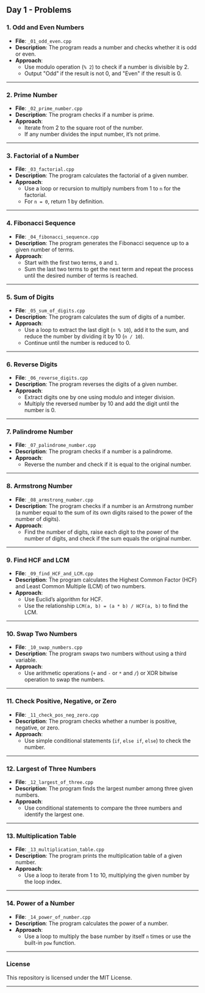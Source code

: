 ## Day 1 - Problems

### 1. **Odd and Even Numbers**
   - **File**: `_01_odd_even.cpp`
   - **Description**: The program reads a number and checks whether it is odd or even.
   - **Approach**:
     - Use modulo operation (`% 2`) to check if a number is divisible by 2.
     - Output "Odd" if the result is not 0, and "Even" if the result is 0.

---

### 2. **Prime Number**
   - **File**: `_02_prime_number.cpp`
   - **Description**: The program checks if a number is prime.
   - **Approach**:
     - Iterate from 2 to the square root of the number.
     - If any number divides the input number, it’s not prime.

---

### 3. **Factorial of a Number**
   - **File**: `_03_factorial.cpp`
   - **Description**: The program calculates the factorial of a given number.
   - **Approach**:
     - Use a loop or recursion to multiply numbers from 1 to `n` for the factorial.
     - For `n = 0`, return 1 by definition.

---

### 4. **Fibonacci Sequence**
   - **File**: `_04_fibonacci_sequence.cpp`
   - **Description**: The program generates the Fibonacci sequence up to a given number of terms.
   - **Approach**:
     - Start with the first two terms, `0` and `1`.
     - Sum the last two terms to get the next term and repeat the process until the desired number of terms is reached.

---

### 5. **Sum of Digits**
   - **File**: `_05_sum_of_digits.cpp`
   - **Description**: The program calculates the sum of digits of a number.
   - **Approach**:
     - Use a loop to extract the last digit (`n % 10`), add it to the sum, and reduce the number by dividing it by 10 (`n / 10`).
     - Continue until the number is reduced to 0.

---

### 6. **Reverse Digits**
   - **File**: `_06_reverse_digits.cpp`
   - **Description**: The program reverses the digits of a given number.
   - **Approach**:
     - Extract digits one by one using modulo and integer division.
     - Multiply the reversed number by 10 and add the digit until the number is 0.

---

### 7. **Palindrome Number**
   - **File**: `_07_palindrome_number.cpp`
   - **Description**: The program checks if a number is a palindrome.
   - **Approach**:
     - Reverse the number and check if it is equal to the original number.

---

### 8. **Armstrong Number**
   - **File**: `_08_armstrong_number.cpp`
   - **Description**: The program checks if a number is an Armstrong number (a number equal to the sum of its own digits raised to the power of the number of digits).
   - **Approach**:
     - Find the number of digits, raise each digit to the power of the number of digits, and check if the sum equals the original number.

---

### 9. **Find HCF and LCM**
   - **File**: `_09_find_HCF_and_LCM.cpp`
   - **Description**: The program calculates the Highest Common Factor (HCF) and Least Common Multiple (LCM) of two numbers.
   - **Approach**:
     - Use Euclid’s algorithm for HCF.
     - Use the relationship `LCM(a, b) = (a * b) / HCF(a, b)` to find the LCM.

---

### 10. **Swap Two Numbers**
   - **File**: `_10_swap_numbers.cpp`
   - **Description**: The program swaps two numbers without using a third variable.
   - **Approach**:
     - Use arithmetic operations (`+` and `-` or `*` and `/`) or XOR bitwise operation to swap the numbers.

---

### 11. **Check Positive, Negative, or Zero**
   - **File**: `_11_check_pos_neg_zero.cpp`
   - **Description**: The program checks whether a number is positive, negative, or zero.
   - **Approach**:
     - Use simple conditional statements (`if`, `else if`, `else`) to check the number.

---

### 12. **Largest of Three Numbers**
   - **File**: `_12_largest_of_three.cpp`
   - **Description**: The program finds the largest number among three given numbers.
   - **Approach**:
     - Use conditional statements to compare the three numbers and identify the largest one.

---

### 13. **Multiplication Table**
   - **File**: `_13_multiplication_table.cpp`
   - **Description**: The program prints the multiplication table of a given number.
   - **Approach**:
     - Use a loop to iterate from 1 to 10, multiplying the given number by the loop index.

---

### 14. **Power of a Number**
   - **File**: `_14_power_of_number.cpp`
   - **Description**: The program calculates the power of a number.
   - **Approach**:
     - Use a loop to multiply the base number by itself `n` times or use the built-in `pow` function.

---

### License
This repository is licensed under the MIT License.

---

